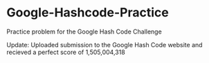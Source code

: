 # Google-Hashcode-Practice
Practice problem for the Google Hash Code Challenge


Update: Uploaded submission to the Google Hash Code website and recieved a perfect score of 1,505,004,318
